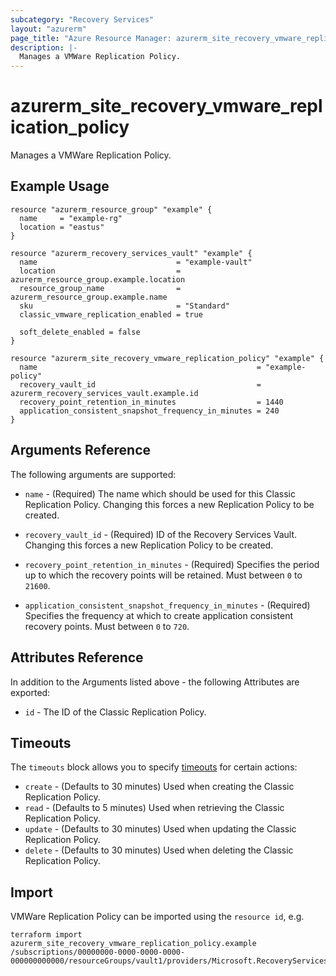 ```yaml
---
subcategory: "Recovery Services"
layout: "azurerm"
page_title: "Azure Resource Manager: azurerm_site_recovery_vmware_replication_policy"
description: |-
  Manages a VMWare Replication Policy.
---
```


# azurerm_site_recovery_vmware_replication_policy

Manages a VMWare Replication Policy.

## Example Usage

```hcl
resource "azurerm_resource_group" "example" {
  name     = "example-rg"
  location = "eastus"
}

resource "azurerm_recovery_services_vault" "example" {
  name                               = "example-vault"
  location                           = azurerm_resource_group.example.location
  resource_group_name                = azurerm_resource_group.example.name
  sku                                = "Standard"
  classic_vmware_replication_enabled = true

  soft_delete_enabled = false
}

resource "azurerm_site_recovery_vmware_replication_policy" "example" {
  name                                                 = "example-policy"
  recovery_vault_id                                    = azurerm_recovery_services_vault.example.id
  recovery_point_retention_in_minutes                  = 1440
  application_consistent_snapshot_frequency_in_minutes = 240
}
```

## Arguments Reference

The following arguments are supported:

* `name` - (Required) The name which should be used for this Classic Replication Policy. Changing this forces a new Replication Policy to be created.

* `recovery_vault_id` - (Required) ID of the Recovery Services Vault. Changing this forces a new Replication Policy to be created.

* `recovery_point_retention_in_minutes` - (Required) Specifies the period up to which the recovery points will be retained. Must between `0` to `21600`.

* `application_consistent_snapshot_frequency_in_minutes` - (Required) Specifies the frequency at which to create application consistent recovery points. Must between `0` to `720`.

## Attributes Reference

In addition to the Arguments listed above - the following Attributes are exported: 

* `id` - The ID of the Classic Replication Policy.

## Timeouts

The `timeouts` block allows you to specify [timeouts](https://www.terraform.io/language/resources/syntax#operation-timeouts) for certain actions:

* `create` - (Defaults to 30 minutes) Used when creating the Classic Replication Policy.
* `read` - (Defaults to 5 minutes) Used when retrieving the Classic Replication Policy.
* `update` - (Defaults to 30 minutes) Used when updating the Classic Replication Policy.
* `delete` - (Defaults to 30 minutes) Used when deleting the Classic Replication Policy.

## Import

VMWare Replication Policy can be imported using the `resource id`, e.g.

```shell
terraform import azurerm_site_recovery_vmware_replication_policy.example /subscriptions/00000000-0000-0000-0000-000000000000/resourceGroups/vault1/providers/Microsoft.RecoveryServices/vaults/vault1/replicationPolicies/policy1
```

